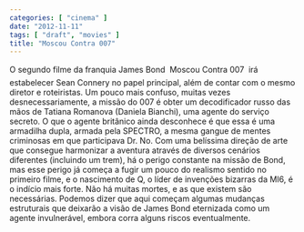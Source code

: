 ```yaml
---
categories: [ "cinema" ]
date: "2012-11-11"
tags: [ "draft", "movies" ]
title: "Moscou Contra 007"
---
```

O segundo filme da franquia James Bond  Moscou Contra 007  irá
estabelecer Sean Connery no papel principal, além de contar com
o mesmo diretor e roteiristas. Um pouco mais confuso, muitas vezes
desnecessariamente, a missão do 007 é obter um decodificador russo
das mãos de Tatiana Romanova (Daniela Bianchi), uma agente do serviço
secreto. O que o agente britânico ainda desconhece é que essa é uma
armadilha dupla, armada pela SPECTRO, a mesma gangue de mentes criminosas
em que participava Dr. No. Com uma belíssima direção de arte que
consegue harmonizar a aventura através de diversos cenários diferentes
(incluindo um trem), há o perigo constante na missão de Bond, mas esse
perigo já começa a fugir um pouco do realismo sentido no primeiro
filme, e o nascimento de Q, o líder de invenções bizarras da MI6,
é o indício mais forte. Não há muitas mortes, e as que existem
são necessárias. Podemos dizer que aqui começam algumas mudanças
estruturais que deixarão a visão de James Bond eternizada como um
agente invulnerável, embora corra alguns riscos eventualmente.

